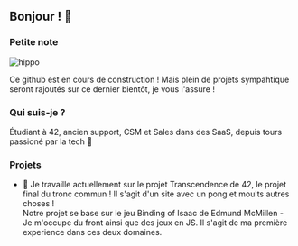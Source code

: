## Bonjour ! 👋

### Petite note
<p align="center">

![hippo](https://media2.giphy.com/media/v1.Y2lkPTc5MGI3NjExYTF4bjFvbWVlOWhyejltcnQ0bW0wZDFhZGlwbGMwaHMzenM2YTNpaiZlcD12MV9pbnRlcm5hbF9naWZfYnlfaWQmY3Q9Zw/DHBGehJ3FSZEygszX3/giphy.webp)<br>
</p>

Ce github est en cours de construction !
Mais plein de projets sympahtique seront rajoutés sur ce dernier bientôt, je vous l'assure !

### Qui suis-je ?
Étudiant à 42, ancien support, CSM et Sales dans des SaaS, depuis tours passioné par la tech 🤖

### Projets
- 🔭 Je travaille actuellement sur le projet Transcendence de 42, le projet final du tronc commun ! Il s'agit d'un site avec un pong et moults autres choses ! <br>
Notre projet se base sur le jeu Binding of Isaac de Edmund McMillen - Je m'occupe du front ainsi que des jeux en JS. Il s'agit de ma première experience dans ces deux domaines.
